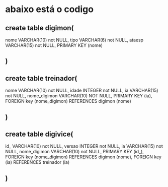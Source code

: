 # abaixo está o codigo
## create table digimon(
  nome VARCHAR(10) not NULL,
  tipo VARCHAR(6) not NULL,
  ataesp VARCHAR(15) not NULL,
  PRIMARY KEY (nome)
## )
## create table treinador(
  nome VARCHAR(10) not NULL,
  idade INTEGER not NULL,
  ia VARCHAR(15) not NULL,
  nome_digimon VARCHAR(10) NOT NULL, 
  PRIMARY KEY (ia),
  FOREIGN key (nome_digimon)
  REFERENCES digimon (nome)  
## )
## create table digivice(
  id_ VARCHAR(10) not NULL,
  versao INTEGER not NULL,
  ia VARCHAR(15) not NULL,
  nome_digimon VARCHAR(10) not NULL, 
  PRIMARY KEY (id_),
  FOREIGN key (nome_digimon)
  REFERENCES digimon (nome), 
  FOREIGN key (ia)
  REFERENCES treinador (ia) 
## )